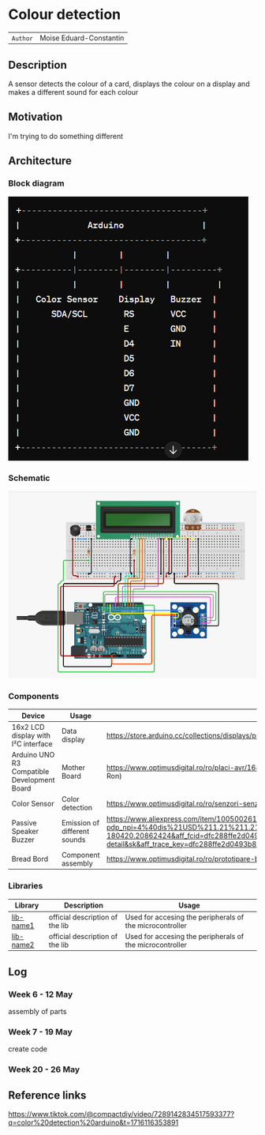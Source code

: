 # Colour detection

| | |
|-|-|
|`Author` | Moise Eduard-Constantin

## Description
A sensor detects the colour of a card, displays the colour on a display and makes a different sound for each colour
## Motivation
I'm trying to do something different
## Architecture

### Block diagram

<!-- Make sure the path to the picture is correct -->
![Block Diagram](<iamgine.png>)

### Schematic

![Schematic](<imagine1.png>)

### Components


<!-- This is just an example, fill in with your actual components -->

| Device | Usage | Price |
|--------|-------|-------|
| 16x2 LCD display with I²C interface | Data display | https://store.arduino.cc/collections/displays/products/16x2-lcd-display-with-i-c-interface (30 Ron) |
| Arduino UNO R3 Compatible Development Board | Mother Board | https://www.optimusdigital.ro/ro/placi-avr/1685-uno-r3-atmega328p-atmega16u2-placa-de-dezvoltare-compatibila-cu-arduino.html?search_query=arduino+uno&results=138 (50 Ron) |
| Color Sensor | Color detection | https://www.optimusdigital.ro/ro/senzori-senzori-optici/111-modul-senzor-de-culoare-tcs230.html (39 Ron) |
| Passive Speaker Buzzer | Emission of different sounds | https://www.aliexpress.com/item/1005002612472936.html?pdp_npi=4%40dis%21USD%211.21%211.21%21%21%211.21%211.21%21%402102ff6f17161159114648199d0bdc%2112000021392062593%21affd%21%21%21&dp=371083-180420.20862424&aff_fcid=dfc288ffe2d0493b8e9c7fcd40fcafb1-1716115912422-01263&aff_fsk&aff_platform=api-new-product-detail&sk&aff_trace_key=dfc288ffe2d0493b8e9c7fcd40fcafb1-1716115912422-01263&terminal_id=b2e4b65e8bd640d1bdd8ba2fa836bccc&afSmartRedirect=y (6.5 ron) | 
| Bread Bord | Component assembly | https://www.optimusdigital.ro/ro/prototipare-breadboard-uri/8-breadboard-830-points.html?search_query=bread+board&results=147 (10 Ron) |

### Libraries

<!-- This is just an example, fill in the table with your actual components -->

| Library | Description | Usage |
|---------|-------------|-------|
| [lib-name1](link-to-lib) | official description of the lib | Used for accesing the peripherals of the microcontroller  |
| [lib-name2](link-to-lib) | official description of the lib | Used for accesing the peripherals of the microcontroller  |

## Log

<!-- write every week your progress here -->

### Week 6 - 12 May
assembly of parts
### Week 7 - 19 May
create code
### Week 20 - 26 May


## Reference links

https://www.tiktok.com/@compactdiy/video/7289142834517593377?q=color%20detection%20arduino&t=1716116353891
